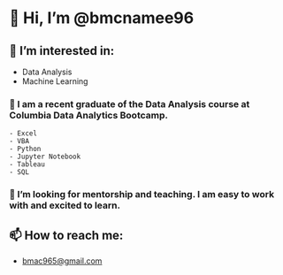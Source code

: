 # 👋 Hi, I’m @bmcnamee96

## 👀 I’m interested in:
- Data Analysis
- Machine Learning

### 🌱 I am a recent graduate of the Data Analysis course at Columbia Data Analytics Bootcamp.
    - Excel
    - VBA
    - Python
    - Jupyter Notebook
    - Tableau
    - SQL


###  💞️ I’m looking for mentorship and teaching.  I am easy to work with and excited to learn.


## 📫 How to reach me:
- bmac965@gmail.com

<!---
bmcnamee96/bmcnamee96 is a ✨ special ✨ repository because its `README.md` (this file) appears on your GitHub profile.
You can click the Preview link to take a look at your changes.
--->
